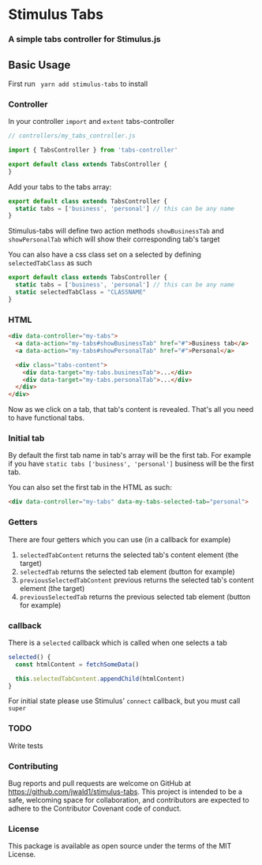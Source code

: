 # Stimulus Tabs

### A simple tabs controller for Stimulus.js



## Basic Usage

First run ` yarn add stimulus-tabs` to install

### Controller
In your controller `import` and `extent` tabs-controller

```javascript
// controllers/my_tabs_controller.js

import { TabsController } from 'tabs-controller'

export default class extends TabsController {
}
```

Add your tabs to the tabs array:
```javascript
export default class extends TabsController {
  static tabs = ['business', 'personal'] // this can be any name
}
```

Stimulus-tabs will define two action methods `showBusinessTab` and `showPersonalTab` which will show their corresponding tab's target

You can also have a css class set on a selected by defining `selectedTabClass` as such

```javascript
export default class extends TabsController {
  static tabs = ['business', 'personal'] // this can be any name
  static selectedTabClass = "CLASSNAME"
}
```

### HTML

```HTML
<div data-controller="my-tabs">
  <a data-action="my-tabs#showBusinessTab" href="#">Business tab</a>
  <a data-action="my-tabs#showPersonalTab" href="#">Personal</a>

  <div class="tabs-content">
    <div data-target="my-tabs.businessTab">...</div>
    <div data-target="my-tabs.personalTab">...</div>
  </div>
</div>
```
Now as we click on a tab, that tab's content is revealed.
That's all you need to have functional tabs.

### Initial tab

By default the first tab name in tab's array will be the first tab. For example if you have
`static tabs ['business', 'personal']` business will be the first tab.

You can also set the first tab in the HTML as such:

```HTML
<div data-controller="my-tabs" data-my-tabs-selected-tab="personal">
```
### Getters

There are four getters which you can use (in a callback for example)

1. `selectedTabContent` returns the selected tab's content element (the target)
2. `selectedTab` returns the selected tab element (button for example)
3. `previousSelectedTabContent` previous returns the selected tab's content element (the target)
4. `previousSelectedTab` returns the previous selected tab element (button for example)

### callback

There is a `selected` callback which is called when one selects a tab

```javascript
selected() {
  const htmlContent = fetchSomeData()

  this.selectedTabContent.appendChild(htmlContent)
}
```

For initial state please use Stimulus' `connect` callback, but you must call `super`

### TODO

Write tests

### Contributing

Bug reports and pull requests are welcome on GitHub at https://github.com/jwald1/stimulus-tabs. This project is intended to be a safe, welcoming space for collaboration, and contributors are expected to adhere to the Contributor Covenant code of conduct.

### License
This package is available as open source under the terms of the MIT License.
